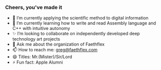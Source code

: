 ### Cheers, you've made it

- 🔭 I’m currently applying the scientific method to digital information
- 🌱 I’m currently learning how to write and read Assembly language and C++ with intuitive autonomy
- ✨ I’m looking to collaborate on independently developed deep technology art projects
- 💬 Ask me about the organization of Faethflex
- 📫 How to reach me: greg@faethflex.com
- 😄 Titles: Mr.(Mister)/Sir/Lord
- ⚡ Fun fact: Apple Alumni

